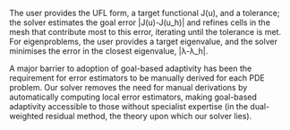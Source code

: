 The user provides the UFL form, a target functional J(u), and a tolerance; the solver estimates the goal error |J(u)-J(u_h)| and refines cells in the mesh that contribute most to this error, iterating until the tolerance is met. For eigenproblems, the user provides a target eigenvalue, and the solver minimises the error in the closest eigenvalue, |λ-λ_h|.

A major barrier to adoption of goal-based adaptivity has been the requirement for error estimators to be manually derived for each PDE problem. Our solver removes the need for manual derivations by automatically computing local error estimators, making goal-based adaptivity accessible to those without specialist expertise (in the dual-weighted residual method, the theory upon which our solver lies). 
